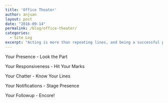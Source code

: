```yaml
---
title: 'Office Theater'
author: anjuan
layout: post
date: "2016-09-14"
permalink: /blog/office-theater/
categories:
  - Site Log
excerpt: "Acting is more than repeating lines, and being a successful professional is more than just filling your job description. Understanding office theater can help you keep your role and prepare for the spotlight when rewards are distributed by your organization."
---
```



Your Presence - Look the Part

Your Responsiveness - Hit Your Marks

Your Chatter - Know Your Lines

Your Notifications - Stage Presence

Your Followup - Encore!


